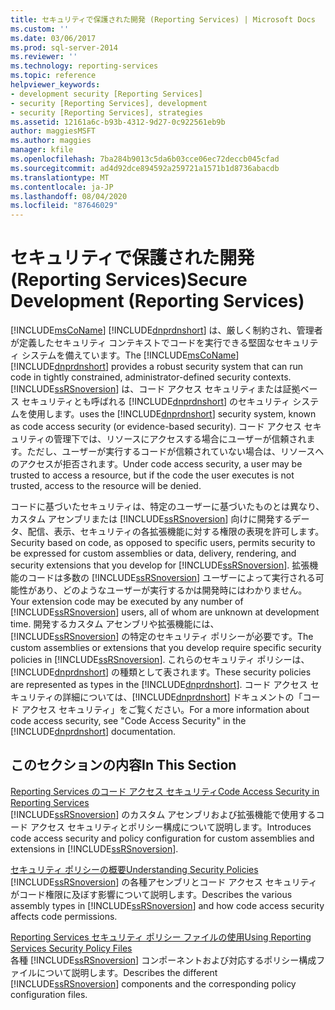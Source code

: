 ```yaml
---
title: セキュリティで保護された開発 (Reporting Services) | Microsoft Docs
ms.custom: ''
ms.date: 03/06/2017
ms.prod: sql-server-2014
ms.reviewer: ''
ms.technology: reporting-services
ms.topic: reference
helpviewer_keywords:
- development security [Reporting Services]
- security [Reporting Services], development
- security [Reporting Services], strategies
ms.assetid: 12161a6c-b93b-4312-9d27-0c922561eb9b
author: maggiesMSFT
ms.author: maggies
manager: kfile
ms.openlocfilehash: 7ba284b9013c5da6b03cce06ec72deccb045cfad
ms.sourcegitcommit: ad4d92dce894592a259721a1571b1d8736abacdb
ms.translationtype: MT
ms.contentlocale: ja-JP
ms.lasthandoff: 08/04/2020
ms.locfileid: "87646029"
---
```

# <a name="secure-development-reporting-services"></a><span data-ttu-id="90b28-102">セキュリティで保護された開発 (Reporting Services)</span><span class="sxs-lookup"><span data-stu-id="90b28-102">Secure Development (Reporting Services)</span></span>
  <span data-ttu-id="90b28-103">[!INCLUDE[msCoName](../../../includes/msconame-md.md)] [!INCLUDE[dnprdnshort](../../../includes/dnprdnshort-md.md)] は、厳しく制約され、管理者が定義したセキュリティ コンテキストでコードを実行できる堅固なセキュリティ システムを備えています。</span><span class="sxs-lookup"><span data-stu-id="90b28-103">The [!INCLUDE[msCoName](../../../includes/msconame-md.md)] [!INCLUDE[dnprdnshort](../../../includes/dnprdnshort-md.md)] provides a robust security system that can run code in tightly constrained, administrator-defined security contexts.</span></span> [!INCLUDE[ssRSnoversion](../../../includes/ssrsnoversion-md.md)] <span data-ttu-id="90b28-104">は、コード アクセス セキュリティまたは証拠ベース セキュリティとも呼ばれる [!INCLUDE[dnprdnshort](../../../includes/dnprdnshort-md.md)] のセキュリティ システムを使用します。</span><span class="sxs-lookup"><span data-stu-id="90b28-104">uses the [!INCLUDE[dnprdnshort](../../../includes/dnprdnshort-md.md)] security system, known as code access security (or evidence-based security).</span></span> <span data-ttu-id="90b28-105">コード アクセス セキュリティの管理下では、リソースにアクセスする場合にユーザーが信頼されます。ただし、ユーザーが実行するコードが信頼されていない場合は、リソースへのアクセスが拒否されます。</span><span class="sxs-lookup"><span data-stu-id="90b28-105">Under code access security, a user may be trusted to access a resource, but if the code the user executes is not trusted, access to the resource will be denied.</span></span>  
  
 <span data-ttu-id="90b28-106">コードに基づいたセキュリティは、特定のユーザーに基づいたものとは異なり、カスタム アセンブリまたは [!INCLUDE[ssRSnoversion](../../../includes/ssrsnoversion-md.md)] 向けに開発するデータ、配信、表示、セキュリティの各拡張機能に対する権限の表現を許可します。</span><span class="sxs-lookup"><span data-stu-id="90b28-106">Security based on code, as opposed to specific users, permits security to be expressed for custom assemblies or data, delivery, rendering, and security extensions that you develop for [!INCLUDE[ssRSnoversion](../../../includes/ssrsnoversion-md.md)].</span></span> <span data-ttu-id="90b28-107">拡張機能のコードは多数の [!INCLUDE[ssRSnoversion](../../../includes/ssrsnoversion-md.md)] ユーザーによって実行される可能性があり、どのようなユーザーが実行するかは開発時にはわかりません。</span><span class="sxs-lookup"><span data-stu-id="90b28-107">Your extension code may be executed by any number of [!INCLUDE[ssRSnoversion](../../../includes/ssrsnoversion-md.md)] users, all of whom are unknown at development time.</span></span> <span data-ttu-id="90b28-108">開発するカスタム アセンブリや拡張機能には、[!INCLUDE[ssRSnoversion](../../../includes/ssrsnoversion-md.md)] の特定のセキュリティ ポリシーが必要です。</span><span class="sxs-lookup"><span data-stu-id="90b28-108">The custom assemblies or extensions that you develop require specific security policies in [!INCLUDE[ssRSnoversion](../../../includes/ssrsnoversion-md.md)].</span></span> <span data-ttu-id="90b28-109">これらのセキュリティ ポリシーは、[!INCLUDE[dnprdnshort](../../../includes/dnprdnshort-md.md)] の種類として表されます。</span><span class="sxs-lookup"><span data-stu-id="90b28-109">These security policies are represented as types in the [!INCLUDE[dnprdnshort](../../../includes/dnprdnshort-md.md)].</span></span> <span data-ttu-id="90b28-110">コード アクセス セキュリティの詳細については、[!INCLUDE[dnprdnshort](../../../includes/dnprdnshort-md.md)] ドキュメントの「コード アクセス セキュリティ」をご覧ください。</span><span class="sxs-lookup"><span data-stu-id="90b28-110">For a more information about code access security, see "Code Access Security" in the [!INCLUDE[dnprdnshort](../../../includes/dnprdnshort-md.md)] documentation.</span></span>  
  
## <a name="in-this-section"></a><span data-ttu-id="90b28-111">このセクションの内容</span><span class="sxs-lookup"><span data-stu-id="90b28-111">In This Section</span></span>  
 [<span data-ttu-id="90b28-112">Reporting Services のコード アクセス セキュリティ</span><span class="sxs-lookup"><span data-stu-id="90b28-112">Code Access Security in Reporting Services</span></span>](code-access-security-in-reporting-services.md)  
 <span data-ttu-id="90b28-113">[!INCLUDE[ssRSnoversion](../../../includes/ssrsnoversion-md.md)] のカスタム アセンブリおよび拡張機能で使用するコード アクセス セキュリティとポリシー構成について説明します。</span><span class="sxs-lookup"><span data-stu-id="90b28-113">Introduces code access security and policy configuration for custom assemblies and extensions in [!INCLUDE[ssRSnoversion](../../../includes/ssrsnoversion-md.md)].</span></span>  
  
 [<span data-ttu-id="90b28-114">セキュリティ ポリシーの概要</span><span class="sxs-lookup"><span data-stu-id="90b28-114">Understanding Security Policies</span></span>](understanding-security-policies.md)  
 <span data-ttu-id="90b28-115">[!INCLUDE[ssRSnoversion](../../../includes/ssrsnoversion-md.md)] の各種アセンブリとコード アクセス セキュリティがコード権限に及ぼす影響について説明します。</span><span class="sxs-lookup"><span data-stu-id="90b28-115">Describes the various assembly types in [!INCLUDE[ssRSnoversion](../../../includes/ssrsnoversion-md.md)] and how code access security affects code permissions.</span></span>  
  
 [<span data-ttu-id="90b28-116">Reporting Services セキュリティ ポリシー ファイルの使用</span><span class="sxs-lookup"><span data-stu-id="90b28-116">Using Reporting Services Security Policy Files</span></span>](using-reporting-services-security-policy-files.md)  
 <span data-ttu-id="90b28-117">各種 [!INCLUDE[ssRSnoversion](../../../includes/ssrsnoversion-md.md)] コンポーネントおよび対応するポリシー構成ファイルについて説明します。</span><span class="sxs-lookup"><span data-stu-id="90b28-117">Describes the different [!INCLUDE[ssRSnoversion](../../../includes/ssrsnoversion-md.md)] components and the corresponding policy configuration files.</span></span>  
  
  
